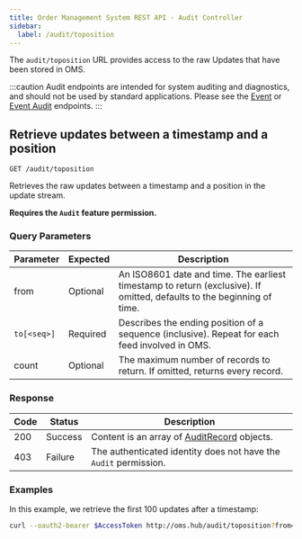```yaml
---
title: Order Management System REST API - Audit Controller
sidebar:
  label: /audit/toposition
---
```


The `audit/toposition` URL provides access to the raw Updates that have been stored in OMS.

:::caution
Audit endpoints are intended for system auditing and diagnostics, and should not be used by standard applications. Please see the [Event](../../event/) or [Event Audit](../../eventaudit/) endpoints.
:::

## Retrieve updates between a timestamp and a position

`GET /audit/toposition`

Retrieves the raw updates between a timestamp and a position in the update stream.

**Requires the `Audit` feature permission.**

### Query Parameters

| Parameter     | Expected | Description |
|---------------|----------|-------------|
| from          | Optional | An ISO8601 date and time. The earliest timestamp to return (exclusive). If omitted, defaults to the beginning of time. |
| `to[<seq>]`   | Required | Describes the ending position of a sequence (inclusive). Repeat for each feed involved in OMS. |
| count         | Optional | The maximum number of records to return. If omitted, returns every record. |

### Response

| Code | Status  | Description |
|------|---------|-------------|
| 200  | Success | Content is an array of [AuditRecord](../../../proto/model/#auditrecord) objects. |
| 403  | Failure | The authenticated identity does not have the `Audit` permission. |

### Examples

In this example, we retrieve the first 100 updates after a timestamp:

```sh
curl --oauth2-bearer $AccessToken http://oms.hub/audit/toposition?from=20250101T000000Z&to[prodigy]=20&to[oms]=200&to[foundry]=10&count=100
```
